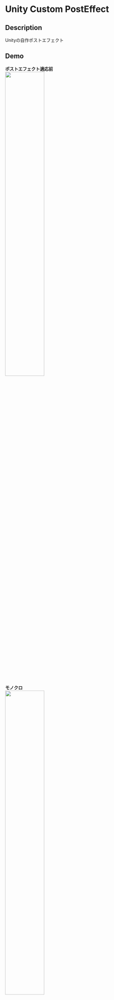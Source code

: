 Unity Custom PostEffect
====

## Description

Unityの自作ポストエフェクト

## Demo
**ポストエフェクト適応前**\
<img src="https://github.com/nmxi/UnityCustomPostEffect/blob/media/ReadmeMedia/normal.PNG" width="50%">


**モノクロ**\
<img src="https://github.com/nmxi/UnityCustomPostEffect/blob/media/ReadmeMedia/mono.PNG" width="50%">

**２値化**\
<img src="https://github.com/nmxi/UnityCustomPostEffect/blob/media/ReadmeMedia/bin.PNG" width="50%">

**セピア**\
コントラスト調整機能\
<img src="https://github.com/nmxi/UnityCustomPostEffect/blob/media/ReadmeMedia/sepia.gif" width="50%">
